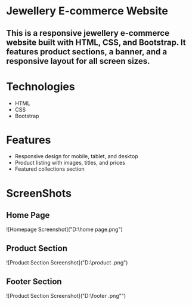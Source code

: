 # Jewellery E-commerce Website <br>
## This is a responsive jewellery e-commerce website built with HTML, CSS, and Bootstrap. It features product sections, a banner, and a responsive layout for all screen sizes.<br>

# Technologies<br>
- HTML <br>
- CSS <br>
- Bootstrap <br>

# Features <br>
- Responsive design for mobile, tablet, and desktop <br>
- Product listing with images, titles, and prices <br>
- Featured collections section<br>

# ScreenShots

## Home Page <br>
 ![Homepage Screenshot]("D:\home page.png") <br>

## Product Section <br>

![Product Section Screenshot]("D:\product .png")<br>

## Footer Section <br>

![Product Section Screenshot]("D:\footer .png"")<br>
